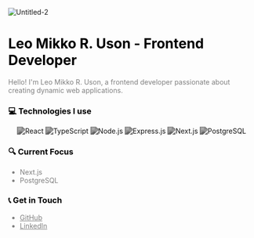 
![Untitled-2](https://github.com/Kuroe27/Kuroe27/assets/105025585/4bd76fdd-2977-4025-904b-919828d5a20d)
<!-- Header -->
<h1 style="color: black;">Leo Mikko R. Uson - Frontend Developer</h1>

<!-- Introduction -->
<p style="color: gray;">Hello! I'm Leo Mikko R. Uson, a frontend developer passionate about creating dynamic web applications.</p>

<!-- Technologies -->
<h3 style="color: black;">💻 Technologies I use</h3>

<div align="center">
  <img src="https://img.shields.io/badge/React-20232A?style=for-the-badge&logo=react&logoColor=61DAFB" alt="React" style="filter: grayscale(100%) brightness(70%);">
  <img src="https://img.shields.io/badge/TypeScript-007ACC?style=for-the-badge&logo=typescript&logoColor=white" alt="TypeScript" style="filter: grayscale(100%) brightness(70%);">
  <img src="https://img.shields.io/badge/Node.js-336791?style=for-the-badge&logo=node.js&logoColor=white" alt="Node.js" style="filter: grayscale(100%) brightness(70%);">
  <img src="https://img.shields.io/badge/Express.js-000000?style=for-the-badge&logo=express&logoColor=white" alt="Express.js" style="filter: grayscale(100%) brightness(70%);">
  <img src="https://img.shields.io/badge/Next.js-000000?style=for-the-badge&logo=next.js&logoColor=white" alt="Next.js" style="filter: grayscale(100%) brightness(70%);">
  <img src="https://img.shields.io/badge/PostgreSQL-336791?style=for-the-badge&logo=postgresql&logoColor=white" alt="PostgreSQL" style="filter: grayscale(100%) brightness(70%);">
</div>

<!-- Current Focus -->
<h3 style="color: black;">🔍 Current Focus</h3>

<ul style="color: gray;">
  <li>Next.js</li>
  <li>PostgreSQL</li>
</ul>

<!-- Get in Touch -->
<h3 style="color: black;">📞 Get in Touch</h3>

<ul style="color: gray;">
  <li><a href="https://github.com/Kuroe27" style="color: gray;">GitHub</a></li>
  <li><a href="https://www.linkedin.com/in/leo-mikko-uson/" style="color: gray;">LinkedIn</a></li>
</ul>

